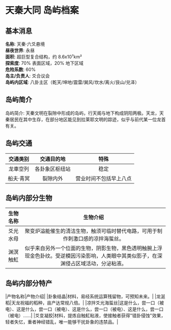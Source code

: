 # 天秦大同 岛屿档案

## 基本消息

**名称**: 天秦·六爻悬境  
**昼夜世界**: 永昼  
**面积**: 超巨型复合结构，约 8.6x10⁷km²  
**探索度**: 70% 表面区域，20% 地下区域  
**危险系数**: 60%  
**岛主/负责人**: 爻合议会  
**岛屿内区域**: 八卦主区（乾天/坤地/震雷/巽风/坎水/离火/艮山/兑泽）

## 岛屿简介
岛屿简介: 天秦文明在裂隙中形成的岛屿，行天阁与地下构成阴阳两极。天龙，天秦居民在其中生存，在部分地区能见到拉莱耶文明的踪迹，似乎与前代某一位龙首有关。

## 岛屿交通

|交通类别|交通目的地|特殊|
|:---:|:---:|:---:|
|龙車空列|各卦象区枢纽站|稳定|
|船夫·青冥|裂隙内外|营业时间不包括早上八点|

## 岛屿内部分生物
|生物名称|生物介绍|
|:---:|:---:|
|爻光水母|聚变炉溢能催生的清洁生物，触须可临时替代电路，可用于制作刺激口感的凉拌海蜇丝。|
|渊溟触魟|似乎来自另外一个位面的生物，阴影生物，黑色透明触腕上浮现金色卦纹。受逆模因污染影响，人类眼中其类似影子，在深渊侵占区域活动，分泌粘液。|

## 岛屿内部分特产
|产物名称|产物介绍|
|卦象结晶|材料，易经系统运算残留物，可预知未来。|
|龙涎稻|天龙祝福的稻种，亩产达常规八倍。|
|凉拌爻光海蜇丝|这是什么，尝一口（被电）、这是什么，尝一口（被电）、这是什么，尝一口（被电）、这是什么，尝一口（被电）……|
|爻变凝胶|材料，提炼自触魟粘液，使接触者获得"错卦侵蚀"效果，轻者失忆，重者神经错乱，唯一能够干扰卦象的违禁品。|

